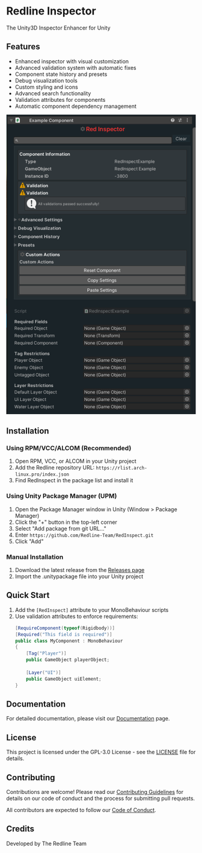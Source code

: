 # Redline Inspector

The Unity3D Inspector Enhancer for Unity

## Features

- Enhanced inspector with visual customization
- Advanced validation system with automatic fixes
- Component state history and presets
- Debug visualization tools
- Custom styling and icons
- Advanced search functionality
- Validation attributes for components
- Automatic component dependency management

![RedInspect Preview](.github/assets/redinspect-preview.png)

## Installation

### Using RPM/VCC/ALCOM (Recommended)

1. Open RPM, VCC, or ALCOM in your Unity project
2. Add the Redline repository URL: `https://rlist.arch-linux.pro/index.json`
3. Find RedInspect in the package list and install it

### Using Unity Package Manager (UPM)

1. Open the Package Manager window in Unity (Window > Package Manager)
2. Click the "+" button in the top-left corner
3. Select "Add package from git URL..."
4. Enter `https://github.com/Redline-Team/RedInspect.git`
5. Click "Add"

### Manual Installation

1. Download the latest release from the [Releases page](https://github.com/Redline-Team/RedInspect/releases)
2. Import the .unitypackage file into your Unity project

## Quick Start

1. Add the `[RedInspect]` attribute to your MonoBehaviour scripts
2. Use validation attributes to enforce requirements:
   ```csharp
   [RequireComponent(typeof(Rigidbody))]
   [Required("This field is required")]
   public class MyComponent : MonoBehaviour
   {
       [Tag("Player")]
       public GameObject playerObject;
       
       [Layer("UI")]
       public GameObject uiElement;
   }
   ```

## Documentation

For detailed documentation, please visit our [Documentation](Documentation/README.md) page.

## License

This project is licensed under the GPL-3.0 License - see the [LICENSE](LICENSE) file for details.

## Contributing

Contributions are welcome! Please read our [Contributing Guidelines](CONTRIBUTING.md) for details on our code of conduct and the process for submitting pull requests.

All contributors are expected to follow our [Code of Conduct](CODE_OF_CONDUCT.md).

## Credits

Developed by The Redline Team
